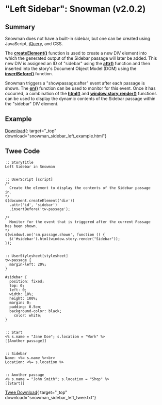 # "Left Sidebar": Snowman (v2.0.2)

## Summary

Snowman does not have a built-in sidebar, but one can be created using JavaScript, [jQuery](http://api.jquery.com/), and CSS.

The **[createElement()](https://developer.mozilla.org/en-US/docs/Web/API/Document/createElement)** function is used to create a new DIV element into which the generated output of the Sidebar passage will later be added. This new DIV is assigned an ID of "sidebar" using the **[attr()](http://api.jquery.com/attr/#attr2)** function and then inserted into the story's Document Object Model (DOM) using the **[insertBefore()](http://api.jquery.com/insertbefore/)** function.

Snowman triggers a "showpassage:after" event after each passage is shown. The **[on()](http://api.jquery.com/on/)** function can be used to monitor for this event. Once it has occurred, a combination of the **[html()](http://api.jquery.com/html/)** and **[window.story.render()](https://videlais.github.io/snowman/#/1/window_story/functions/render)** functions can be used to display the dynamic contents of the Sidebar passage within the "sidebar" DIV element.

## Example

[Download](snowman_sidebar_left_example.html){: target="_top" download="snowman_sidebar_left_example.html"}

## Twee Code

```twee
:: StoryTitle
Left Sidebar in Snowman


:: UserScript [script]
/*
  Create the element to display the contents of the Sidebar passage in.
*/
$(document.createElement('div'))
  .attr('id', 'sidebar')
  .insertBefore('tw-passage');

/*
  Monitor for the event that is triggered after the current Passage has been shown.
*/
$(window).on('sm.passage.shown', function () {
  $('#sidebar').html(window.story.render("Sidebar"));
});


:: UserStylesheet[stylesheet]
tw-passage {
  margin-left: 20%;
}

#sidebar {
  position: fixed;
  top: 0;
  left: 0;
  width: 18%;
  height: 100%;
  margin: 0;
  padding: 0.5em;
  background-color: black;
    color: white;
}


:: Start
<% s.name = "Jane Doe"; s.location = "Work" %>
[[Another passage]]


:: Sidebar
Name: <%= s.name %><br>
Location: <%= s.location %>


:: Another passage
<% s.name = "John Smith"; s.location = "Shop" %>
[[Start]]
```

[Twee Download](snowman_sidebar_left_twee.txt){ target="_top" download="snowman_sidebar_left_twee.txt"}
